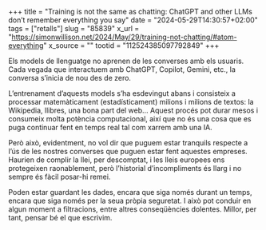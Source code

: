 +++
title = "Training is not the same as chatting: ChatGPT and other LLMs don’t remember everything you say"
date = "2024-05-29T14:30:57+02:00"
tags = ["retalls"]
slug = "85839"
x_url = "https://simonwillison.net/2024/May/29/training-not-chatting/#atom-everything"
x_source = ""
tootid = "112524385097792849"
+++

Els models de llenguatge no aprenen de les converses amb els usuaris. Cada vegada que interactuem amb ChatGPT, Copilot, Gemini, etc., la conversa s’inicia de nou des de zero. 

L’entrenament d’aquests models s’ha esdevingut abans i consisteix a processar matemàticament (estadísticament) milions i milions de textos: la Wikipedia, llibres, una bona part del web… Aquest procés pot durar mesos i consumeix molta potència computacional, així que no és una cosa que es puga continuar fent en temps real tal com xarrem amb una IA.

Però això, evidentment, no vol dir que puguem estar tranquils respecte a l’ús de les nostres converses que puguen estar fent aquestes empreses. Haurien de complir la llei, per descomptat, i les lleis europees ens protegeixen raonablement, però l’historial d’incompliments és llarg i no sempre és fàcil posar-hi remei.

Poden estar guardant les dades, encara que siga només durant un temps, encara que siga només per la seua pròpia seguretat. I això pot conduir en algun moment a filtracions, entre altres conseqüències dolentes. Millor, per tant, pensar bé el que escrivim.
